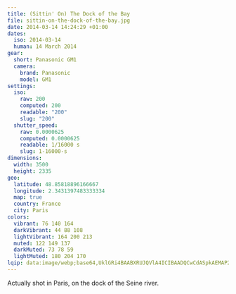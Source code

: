 ```yaml
---
title: (Sittin' On) The Dock of the Bay
file: sittin-on-the-dock-of-the-bay.jpg
date: 2014-03-14 14:24:29 +01:00
dates:
  iso: 2014-03-14
  human: 14 March 2014
gear:
  short: Panasonic GM1
  camera:
    brand: Panasonic
    model: GM1
settings:
  iso:
    raw: 200
    computed: 200
    readable: "200"
    slug: "200"
  shutter_speed:
    raw: 0.0000625
    computed: 0.0000625
    readable: 1/16000 s
    slug: 1-16000-s
dimensions:
  width: 3500
  height: 2335
geo:
  latitude: 48.85818896166667
  longitude: 2.3431397483333334
  map: true
  country: France
  city: Paris
colors:
  vibrant: 76 140 164
  darkVibrant: 44 88 108
  lightVibrant: 164 200 213
  muted: 122 149 137
  darkMuted: 73 78 59
  lightMuted: 180 204 170
lqip: data:image/webp;base64,UklGRi4BAABXRUJQVlA4ICIBAADQCwCdASpkAEMAP2Wivli/v7U5tBgLs/AsiWUIcAGNkIdBTZg6k6dmBKQo6GDq2WgR3IehfsPMyC3Hg6YWgeqsXio0FPA15GUk5MTTYTqp1FlYdkt1HgJ+5vNvDXmwZ/t9pmJJseIAAP5wyOmjg2TXz9AfCGDhZulyIxVpZUytAg3dWdc7AeM7mvsvF5AYy5Lcf67sfJXG2tIQ4kwyJbBOE03ciPaSD4D9sNDblEecPjarZ767mdgP6MLE2YV5BUJYmDShwraTFp1mDr9S6bzHfykooJ/ZEC5KePbjhAdTOtoB30LonAtCVu22u91lMhEI6uMhds953fJq8/O4hPc3HRiVfg344SC5bAEUBtBbp0/WYJb8EDUgjkAlwdODkAAAAA==
---
```


Actually shot in Paris, on the dock of the Seine river.
